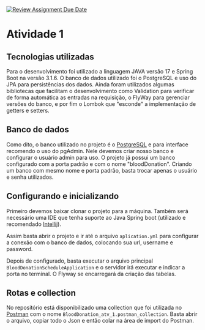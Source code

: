 [![Review Assignment Due Date](https://classroom.github.com/assets/deadline-readme-button-24ddc0f5d75046c5622901739e7c5dd533143b0c8e959d652212380cedb1ea36.svg)](https://classroom.github.com/a/OP3aNSDP)
# **Atividade 1**

## Tecnologias utilizadas
 Para o desenvolvimento foi utilizado a linguagem JAVA versão 17 e Spring Boot na versão 
3.1.6. O banco de dados utilizado foi o PostgreSQL e uso do JPA para persistências dos dados. 
 Ainda foram utilizados algumas bibliotecas que facilitam o desenvolvimento como Validation para verificar de forma
automática as entradas na requisição, o FlyWay para gerenciar versões do banco, e por fim o Lombok que "esconde" a implementação 
de getters e setters.

## Banco de dados
Como dito, o banco utilizado no projeto é o [PostgreSQL](https://www.postgresql.org/) e para interface recomendo o uso do pgAdmin.
Nele devemos criar nosso banco e configurar o usuário admin para uso. O projeto já possui um banco configurado com a porta padrão
e com o nome "bloodDonation". Criando um banco com mesmo nome e porta padrão, basta trocar apenas o usuário e senha utilizados.

## Configurando e inicializando
Primeiro devemos baixar clonar o projeto para a máquina. Também será necessário uma IDE que tenha suporte ao Java Spring boot
(utilizado e recomendado [Intellij](https://www.jetbrains.com/pt-br/idea/)).

Assim basta abrir o projeto e ir até o arquivo `aplication.yml` para configurar a conexão com o banco de dados, colocando
sua url, username e password. 

Depois de configurado, basta executar o arquivo principal `BloodDonationScheduleApplication` e o servidor irá executar e 
indicar a porta no terminal. O Flyway se encarregará da criação das tabelas.

## Rotas e collection

No repositório está disponibilizado uma collection que foi utilizada no [Postman](https://www.postman.com/) com o nome
`BloodDonation_atv_1.postman_collection`. Basta abrir o arquivo, copiar todo o Json e então colar na área de import do
Postman.